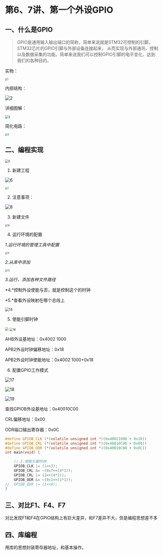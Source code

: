 # 第6、7讲、第一个外设GPIO

## 一、什么是GPIO

> GPIO是通用输入输出端口的简称，简单来说就是STM32可控制的引脚，STM32芯片的GPIO引脚与外部设备连接起来， 从而实现与外部通讯、控制以及数据采集的功能。简单来说我们可以控制GPIO引脚的电平变化，达到我们的各种目的。

实物：

<img src="img\1.png" alt="1" style="zoom:50%;" />



内部结构：

![2](img\2.png)

详细图解：

<img src="img\3.png" alt="3" style="zoom:67%;" />

简化电路：

<img src="img\4.png" alt="4" style="zoom:50%;" />

## 二、编程实现

<img src="img\5.png" alt="5" style="zoom:67%;" />

1. 新建工程

![6](img\6.png)

<img src="img\7.png" alt="7" style="zoom:50%;" />

2. 注意事项：

![8](img\8.png)

3. 新建文件

<img src="img\10.png" alt="10" style="zoom:50%;" />

4. 运行环境的配置

*1.运行环境的管理工具中配置*

<img src="img\11.png" alt="11" style="zoom:50%;" />

*2.从库中添加*

<img src="img\13.png" alt="13" style="zoom:50%;" />

*3.运行，添加各种文件路径*

*4.*控制外设使能与否，就是控制这个的时钟

*5.*查看外设映射在哪个总线上

<img src="img\14.png" alt="14" style="zoom:80%;" />

5. 使能引脚时钟

<img src="img\15.png" style="zoom:67%;" />

<img src="img\16.png" alt="16" style="zoom:67%;" />

AHB外设基地址：0x4002 1000

APB2外设时钟偏移地址：0x18

APB2外设时钟使能地址：0x4002 1000+0x18

6. 配置GPIO工作模式

![17](img\17.png)

![18](img\18.png)

![19](img\19.png)

查找GPIOB外设基地址：0x40010C00

CRL偏移地址：0x00

ODR端口输出寄存器：0x0C

```C
#define GPIOB_CLK (*(volatile unsigned int *)(0x40021000 + 0x18))
#define GPIOB_CRL (*(volatile unsigned int *)(0x40010C00 + 0x00))
#define GPIOB_ODR (*(volatile unsigned int *)(0x40010C00 + 0x0C))
int main(void) {
	
	// 1.使能引脚时钟
	GPIOB_CLK |= (1<<3);
	GPIOB_CRL &= ~(0xf<<(4*1));
	GPIOB_CRL |= (2<<(4*1));
	GPIOB_ODR &= ~(0x1<<(1*1));
//	GPIOB_ODR |= (1<<0);
}
```

## 三、对比F1、F4、F7

对比发现F1和F4在GPIO结构上有巨大差异，和F7差异不大，但是编程思想差不多



## 四、库编程

用库的思想封装寄存器地址，和基本操作。